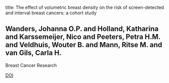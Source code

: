 title: The effect of volumetric breast density on the risk of screen-detected and interval breast cancers: a cohort study

## Wanders, Johanna O.P. and Holland, Katharina and Karssemeijer, Nico and Peeters, Petra H.M. and Veldhuis, Wouter B. and Mann, Ritse M. and van Gils, Carla H.
Breast Cancer Research

<a href="https://doi.org/10.1186/s13058-017-0859-9">DOI</a>
